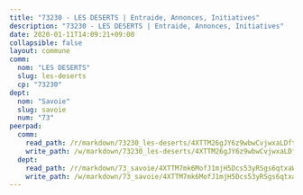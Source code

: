 ```yaml
---
title: "73230 - LES DESERTS | Entraide, Annonces, Initiatives"
description: "73230 - LES DESERTS | Entraide, Annonces, Initiatives"
date: 2020-01-11T14:09:21+09:00
collapsible: false
layout: commune
comm:
  nom: "LES DESERTS"
  slug: les-deserts
  cp: "73230"
dept:
  nom: "Savoie"
  slug: savoie
  num: "73"
peerpad:
  comm:
    read_path: /r/markdown/73230_les-deserts/4XTTM26gJY6z9wbwCvjwxaLDftX4emQN7jF7bKoo8kb3yRYnA
    write_path: /w/markdown/73230_les-deserts/4XTTM26gJY6z9wbwCvjwxaLDftX4emQN7jF7bKoo8kb3yRYnA-K3TgTqqEYMVWZrsG2VP51dQ8E2pMRaX4GSDMZ8DqcVPvEbCwW5hUChFddfoCn8WBCAwbY9YwgRrRUSByfNzhscKJ4jbqCUEFDGrVyru8CUT13WsWJss3uRzgMK9rzjKPL8b1ADiv
  dept:
    read_path: /r/markdown/73_savoie/4XTTM7mk6MofJ1mjH5Dcs53yRSgs6qtxaWYjKD54ttqHGEMur
    write_path: /w/markdown/73_savoie/4XTTM7mk6MofJ1mjH5Dcs53yRSgs6qtxaWYjKD54ttqHGEMur-K3TgTorsK1WLw8S2EgnkoX8tJEgZgam6ANhvqrVqNfiz9fX8kbMKu5AF1rqzXyxMRZgoVPrb5EERe3PeBhqF1SBfP5G1PJnvsDUF2LQSxevobpkDM4djQDebTYoo6Yx53thenJpY
---
```


